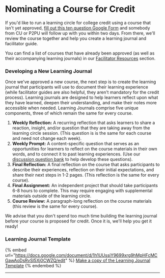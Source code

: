 # Nominating a Course for Credit

If you'd like to run a learning circle for college credit using a course that isn't yet approved, [fill out this ten question Google Form](https://forms.gle/sFWjGhuucWFNZDRX7) and somebody from CU or P2PU will follow up with you within two days. From there, we'll review the course together and help you create a learning journal and facilitator guide.

You can find a list of courses that have already been approved (as well as their accompanying learning journals) in our [Facilitator Resources](https://docs.p2pu.org/credit-bearing-learning/facilitator-resources) section.

### Developing a New Learning Journal

Once we've approved a new course, the next step is to create the learning journal that participants will use to document their learning experience (while facilitator guides are also helpful, they aren't mandatory for the credit process). Learning journals are designed to help learners reflect upon what they have learned, deepen their understanding, and make their notes more accessible when needed. Learning Journals comprise five unique components, three of which remain the same for every course.

1. **Weekly Reflection:** A recurring reflection that asks learners to share a reaction, insight, and/or question that they are taking away from the learning circle session. (This question is is the same for each course and need not change each week).&#x20;
2. **Weekly Prompt:** A content-specific question that serves as an opportunities for learners to reflect on the course materials in their own words, and to connect it to past learning experiences. (Use our [discussion question bank](../facilitation/question-bank.md) to help develop these questions).
3. **Final Reflection:** A final reflection on the course that asks participants to describe their experiences, reflection on their initial expectations, and share their next steps in 1-2 pages. (This reflection is the same for every course).
4. **Final Assignment:** An independent project that should take participants 6-8 hours to complete. This may require engaging with supplemental materials outside of the learning circle.
5. **Course Review:** A paragraph-long reflection on the course materials (this review is the same for every course).

We advise that you don't spend too much time building the learning journal before your course is proposed for credit. Once it is, we'll help you get it ready!

### Learning Journal Template

{% embed url="https://docs.google.com/document/d/1h1UUssiY9699xrg9hMpHFcMCGawAoDsRvSl5Xj0CWZQ/edit" %}
[Make a copy of the Learning Journal Template](https://docs.google.com/document/d/1h1UUssiY9699xrg9hMpHFcMCGawAoDsRvSl5Xj0CWZQ/copy)
{% endembed %}



****



